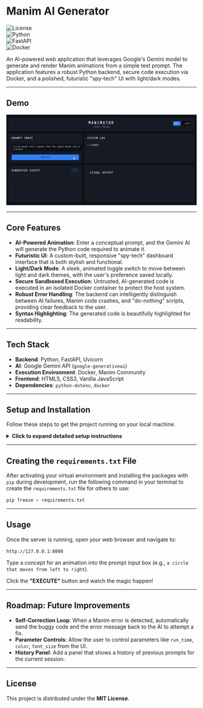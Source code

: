 # Manim AI Generator

![License](https://img.shields.io/badge/license-MIT-blue.svg)  
![Python](https://img.shields.io/badge/Python-3.11+-3776AB?logo=python&logoColor=white)  
![FastAPI](https://img.shields.io/badge/FastAPI-009688?logo=fastapi&logoColor=white)  
![Docker](https://img.shields.io/badge/Docker-2496ED?logo=docker&logoColor=white)  

An AI-powered web application that leverages Google's Gemini model to generate and render Manim animations from a simple text prompt. The application features a robust Python backend, secure code execution via Docker, and a polished, futuristic "spy-tech" UI with light/dark modes.

---

##  Demo

![Demo](./assets/demo.gif)

---

##  Core Features

-  **AI-Powered Animation**: Enter a conceptual prompt, and the Gemini AI will generate the Python code required to animate it.
-  **Futuristic UI**: A custom-built, responsive "spy-tech" dashboard interface that is both stylish and functional.
-  **Light/Dark Mode**: A sleek, animated toggle switch to move between light and dark themes, with the user's preference saved locally.
-  **Secure Sandboxed Execution**: Untrusted, AI-generated code is executed in an isolated Docker container to protect the host system.
-  **Robust Error Handling**: The backend can intelligently distinguish between AI failures, Manim code crashes, and "do-nothing" scripts, providing clear feedback to the user.
-  **Syntax Highlighting**: The generated code is beautifully highlighted for readability.

---

##  Tech Stack

- **Backend**: Python, FastAPI, Uvicorn  
- **AI**: Google Gemini API (`google-generativeai`)  
- **Execution Environment**: Docker, Manim Community  
- **Frontend**: HTML5, CSS3, Vanilla JavaScript  
- **Dependencies**: `python-dotenv`, `docker`

---

##  Setup and Installation

Follow these steps to get the project running on your local machine.

<details>
<summary><strong>Click to expand detailed setup instructions</strong></summary>

### 1. Prerequisites

- Python (version 3.11+ recommended)  
- Docker Desktop (must be running)  
- Git

---

### 2. Clone the Repository

```bash
git clone https://github.com/YourUsername/manim-ai-generator.git
cd manim-ai-generator
```

> Replace `YourUsername` with your actual GitHub username.

---

### 3. API Key Setup

> **This is the most critical step for security.**

Create a new file in the root of the project directory named `.env`.

Open the `.env` file and add your Google Gemini API key in the following format:

```env
GEMINI_API_KEY=...Your...Key...Here...
```

> The `.gitignore` file is already configured to prevent this file from ever being uploaded to GitHub.

---

### 4. Create a Virtual Environment and Install Dependencies

It's highly recommended to use a virtual environment.

```bash
# Create the virtual environment
python -m venv venv

# Activate it
# On Windows:
venv\Scripts\activate

# On macOS/Linux:
source venv/bin/activate

# Install the required Python packages
pip install -r requirements.txt
```

> You will need to create the `requirements.txt` file. See the section below.

---

### 5. Build the Manim Docker Image

This step creates the sandboxed environment for rendering. The first time you run this, it may take a long time (10–20+ minutes) to download and install all dependencies. Subsequent builds will be much faster.

```bash
docker build -t manim-runner .
```

---

### 6. Run the Application

Start the FastAPI server.

```bash
uvicorn main:app --reload
```

The server will be running, and you can access the application in your browser:

```
http://127.0.0.1:8000
```

</details>

---

##  Creating the `requirements.txt` File

After activating your virtual environment and installing the packages with `pip` during development, run the following command in your terminal to create the `requirements.txt` file for others to use:

```bash
pip freeze > requirements.txt
```

---

##  Usage

Once the server is running, open your web browser and navigate to:

```
http://127.0.0.1:8000
```

Type a concept for an animation into the prompt input box (e.g., `a circle that moves from left to right`).

Click the **"EXECUTE"** button and watch the magic happen!

---

##  Roadmap: Future Improvements

-  **Self-Correction Loop**: When a Manim error is detected, automatically send the buggy code and the error message back to the AI to attempt a fix.
-  **Parameter Controls**: Allow the user to control parameters like `run_time`, `color`, `font_size` from the UI.
-  **History Panel**: Add a panel that shows a history of previous prompts for the current session.

---

##  License

This project is distributed under the **MIT License**.
